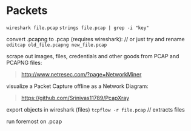 # Packets
`wireshark file.pcap`
`strings file.pcap | grep -i "key"`

convert .pcapng to .pcap (requires wireshark):  // or just try and rename
`editcap old_file.pcapng new_file.pcap`

scrape out images, files, credentials and other goods from PCAP and PCAPNG files:
>http://www.netresec.com/?page=NetworkMiner

visualize a Packet Capture offline as a Network Diagram:
>https://github.com/Srinivas11789/PcapXray

export objects in wireshark (files)
`tcpflow -r file.pcap` // extracts files

run foremost on .pcap